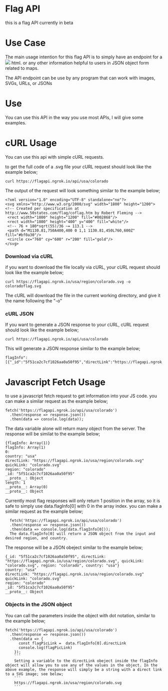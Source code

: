 # Flag API
this is a flag API currently in beta

# Use Case
The main usage intention for this flag API is to simply have an endpoint for a  <img src="image.svg"> html. or any other information helpful to users in JSON object form related to maps.

The API endpoint can be use by any program that can work with images, SVGs, URLs, or JSONs

# Use
You can use this API in the way you use most APIs, I will give some examples.

# cURL Usage
You can use this api with simple cURL requests.

to get the full code of a .svg file your cURL request should look like the example below;
```
curl https://flagapi.ngrok.io/api/usa/colorado
```
The output of the request will look something similar to the example below;
```
<?xml version="1.0" encoding="UTF-8" standalone="no"?>
<svg xmlns="http://www.w3.org/2000/svg" width="1800" height="1200">
<!-- Created per specification at http://www.50states.com/flag/coflag.htm by Robert Fleming -->
 <rect width="1800" height="1200" fill="#002868"/>
 <rect width="1800" height="400" y="400" fill="white"/>
 <!-- 76 + 180*sqrt(55)/36 ~= 113.1 -->
 <path d="M1130.81,750A400,400 0 1,1 1130.81,450L760,600Z" fill="#bf0a30"/>
 <circle cx="760" cy="600" r="200" fill="gold"/>
</svg>
```

### Download via cURL
if you want to download the file locally via cURL, your cURL request should look like the example below;
```
curl https://flagapi.ngrok.io/usa/region/colorado.svg -o coloradoflag.svg
```
The cURL will download the file in the current working directory, and give it the name following the "-o"
### cURL JSON
If you want to generate a JSON response to your cURL, cURL request should look like the example below;
```
curl https://flagapi.ngrok.io/api/usa/colorado
```
This will generate a JSON response similar to the example below;
```
flagInfo":[{"_id":"5f51ca2c7cf1026aa0a50f95","directLink":"https://flagapi.ngrok.io/usa/region/colorado.svg","quickLink":"colorado.svg","region":"colorado","country":"usa"}]
```
# Javascript Fetch Usage
to use a javascript fetch request to get information into your JS code. you can make a similar request as the example below;
```
fetch('https://flagapi.ngrok.io/api/usa/colorado')
  .then(response => response.json())
  .then(data => console.log(data));
  ```
  The data variable alone will return many object from the server. The response will be similat to the example below;
  ```
  {flagInfo: Array(1)}
flagInfo: Array(1)
0:
country: "usa"
directLink: "https://flagapi.ngrok.io/usa/region/colorado.svg"
quickLink: "colorado.svg"
region: "colorado"
_id: "5f51ca2c7cf1026aa0a50f95"
__proto__: Object
length: 1
__proto__: Array(0)
__proto__: Object
```
Currently most flag responses will only  return 1 position in the array, so it is safe to simply use data.flagInfo[0] with 0 in the array index. you can make a similar request as the example below;
```
  fetch('https://flagapi.ngrok.io/api/usa/colorado')
  .then(response => response.json())
  .then(data => console.log(data.flagInfo[0]));
  The data.flagInfo[0] will return a JSON object from the input and desired region, and country.
  ```
  The response will be a JSON obeject similar to the example below;
  ```
  {_id: "5f51ca2c7cf1026aa0a50f95", directLink: "https://flagapi.ngrok.io/usa/region/colorado.svg", quickLink: "colorado.svg", region: "colorado", country: "usa"}
country: "usa"
directLink: "https://flagapi.ngrok.io/usa/region/colorado.svg"
quickLink: "colorado.svg"
region: "colorado"
_id: "5f51ca2c7cf1026aa0a50f95"
__proto__: Object
```
### Objects in the JSON object
You can call the parameters inside the object with dot notation, similar to the example below;
```
fetch('https://flagapi.ngrok.io/api/usa/colorado')
  .then(response => response.json())
  .then(data => {
      const flagPicLink =  data.flagInfo[0].directLink
      console.log(flagPicLink)
    });
    ```
    Setting a variable to the directLink obeject inside the flagInfo object will allow you to use any of the values in the object. In the above example, the response will simply be a string with a direct link to a SVG image; see below;
    ```
    https://flagapi.ngrok.io/usa/region/colorado.svg
    ```
    
    